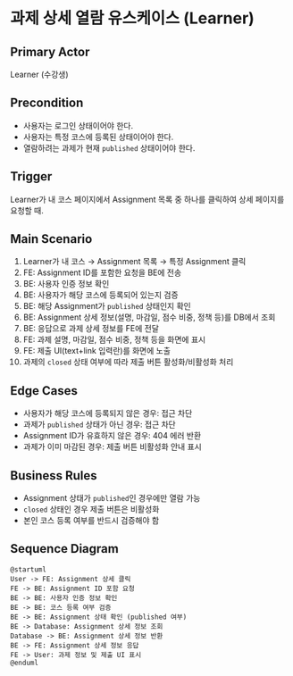 # 과제 상세 열람 유스케이스 (Learner)

## Primary Actor
Learner (수강생)

## Precondition
- 사용자는 로그인 상태이어야 한다.
- 사용자는 특정 코스에 등록된 상태이어야 한다.
- 열람하려는 과제가 현재 `published` 상태이어야 한다.

## Trigger
Learner가 내 코스 페이지에서 Assignment 목록 중 하나를 클릭하여 상세 페이지를 요청할 때.

## Main Scenario
1. Learner가 내 코스 → Assignment 목록 → 특정 Assignment 클릭
2. FE: Assignment ID를 포함한 요청을 BE에 전송
3. BE: 사용자 인증 정보 확인
4. BE: 사용자가 해당 코스에 등록되어 있는지 검증
5. BE: 해당 Assignment가 `published` 상태인지 확인
6. BE: Assignment 상세 정보(설명, 마감일, 점수 비중, 정책 등)를 DB에서 조회
7. BE: 응답으로 과제 상세 정보를 FE에 전달
8. FE: 과제 설명, 마감일, 점수 비중, 정책 등을 화면에 표시
9. FE: 제출 UI(text+link 입력란)를 화면에 노출
10. 과제의 `closed` 상태 여부에 따라 제출 버튼 활성화/비활성화 처리

## Edge Cases
- 사용자가 해당 코스에 등록되지 않은 경우: 접근 차단
- 과제가 `published` 상태가 아닌 경우: 접근 차단
- Assignment ID가 유효하지 않은 경우: 404 에러 반환
- 과제가 이미 마감된 경우: 제출 버튼 비활성화 안내 표시

## Business Rules
- Assignment 상태가 `published`인 경우에만 열람 가능
- `closed` 상태인 경우 제출 버튼은 비활성화
- 본인 코스 등록 여부를 반드시 검증해야 함

## Sequence Diagram
```plantuml
@startuml
User -> FE: Assignment 상세 클릭
FE -> BE: Assignment ID 포함 요청
BE -> BE: 사용자 인증 정보 확인
BE -> BE: 코스 등록 여부 검증
BE -> BE: Assignment 상태 확인 (published 여부)
BE -> Database: Assignment 상세 정보 조회
Database -> BE: Assignment 상세 정보 반환
BE -> FE: Assignment 상세 정보 응답
FE -> User: 과제 정보 및 제출 UI 표시
@enduml
```